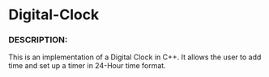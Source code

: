 # **Digital-Clock** 

### **DESCRIPTION:**
This is an implementation of a Digital Clock in C++. It allows the user to add time and set up a timer
in 24-Hour time format.
